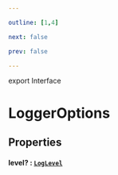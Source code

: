 ```yaml
---

outline: [1,4]

next: false

prev: false

---
```


export Interface
# LoggerOptions

## Properties

#### level? : [`LogLevel`](../enumerations/LogLevel.md)
